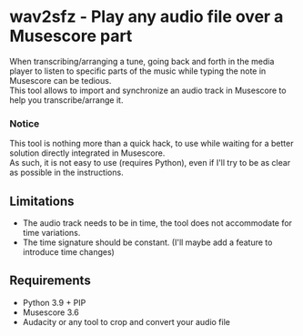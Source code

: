 # wav2sfz - Play any audio file over a Musescore part

When transcribing/arranging a tune, going back and forth in the media player to listen to specific parts of the music while typing the note in Musescore can be tedious.  
This tool allows to import and synchronize an audio track in Musescore to help you transcribe/arrange it.

### Notice

This tool is nothing more than a quick hack, to use while waiting for a better solution directly integrated in Musescore.  
As such, it is not easy to use (requires Python), even if I'll try to be as clear as possible in the instructions.

## Limitations

 - The audio track needs to be in time, the tool does not accommodate for time variations.
 - The time signature should be constant. (I'll maybe add a feature to introduce time changes)

## Requirements

 - Python 3.9 + PIP
 - Musescore 3.6
 - Audacity or any tool to crop and convert your audio file 
